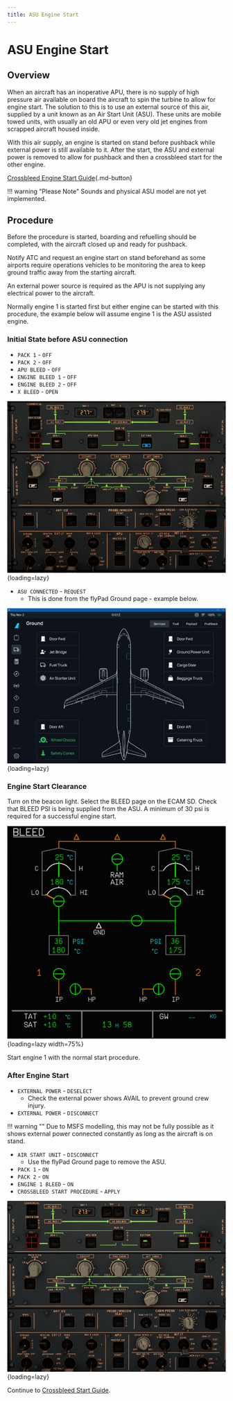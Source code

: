 ```yaml
---
title: ASU Engine Start
---
```


# ASU Engine Start

## Overview

When an aircraft has an inoperative APU, there is no supply of high pressure air available on board the aircraft to spin the turbine to allow for engine start. The solution to this is to use an external source of this air, supplied by a unit known as an Air Start Unit (ASU). These units are mobile towed units, with usually an old APU or even very old jet engines from scrapped aircraft housed inside.

With this air supply, an engine is started on stand before pushback while external power is still available to it. After the start, the ASU and external power is removed to allow for pushback and then a crossbleed start for the other engine.

[Crossbleed Engine Start Guide](crossbleed-start.md){.md-button}

!!! warning "Please Note"
    Sounds and physical ASU model are not yet implemented.

## Procedure

Before the procedure is started, boarding and refuelling should be completed, with the aircraft closed up and ready for pushback.

Notify ATC and request an engine start on stand beforehand as some airports require operations vehicles to be monitoring the area to keep ground traffic away from the starting aircraft.

An external power source is required as the APU is not supplying any electrical power to the aircraft.

Normally engine 1 is started first but either engine can be started with this procedure, the example below will assume engine 1 is the ASU assisted engine.

### Initial State before ASU connection

- `PACK 1` - `OFF`
- `PACK 2` - `OFF`
- `APU BLEED` - `OFF`
- `ENGINE BLEED 1` - `OFF`
- `ENGINE BLEED 2` - `OFF`
- `X BLEED` - `OPEN`

![asubeforeconnection.png](../../assets/advanced-guides/engines/asubeforeconnection.png){loading=lazy}

- `ASU CONNECTED` - `REQUEST`
    - This is done from the flyPad Ground page - example below.

![asugroundpage.png](../../../../aircraft/common/assets/flypados3/flypad-ground.png){loading=lazy}

### Engine Start Clearance

Turn on the beacon light.
Select the BLEED page on the ECAM SD.
Check that BLEED PSI is being supplied from the ASU. A minimum of 30 psi is required for a successful engine start.

![asubleedpage.png](../../assets/advanced-guides/engines/asubleedpage.png){loading=lazy width=75%}

Start engine 1 with the normal start procedure.

### After Engine Start

- `EXTERNAL POWER` - `DESELECT`
    - Check the external power shows AVAIL to prevent ground crew injury.
- `EXTERNAL POWER` - `DISCONNECT`

!!! warning ""
    Due to MSFS modelling, this may not be fully possible as it shows external power connected constantly as long as the aircraft is on stand.

- `AIR START UNIT` - `DISCONNECT`
    - Use the flyPad Ground page to remove the ASU.
- `PACK 1` - `ON`
- `PACK 2` - `ON`
- `ENGINE 1 BLEED` - `ON`
- `CROSSBLEED START PROCEDURE` - `APPLY`

![asuafterstart.png](../../assets/advanced-guides/engines/asuafterstart.png){loading=lazy}

Continue to [Crossbleed Start Guide](crossbleed-start.md).
